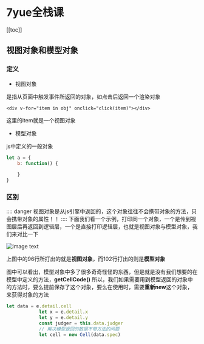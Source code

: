 # 7yue全栈课
[[toc]]
## 视图对象和模型对象
### 定义
+ 视图对象

是指从页面中触发事件所返回的对象，如点击后返回一个渲染对象
```vue
<div v-for="item in obj" onclick="click(item)"></div>
```
这里的item就是一个视图对象
+ 模型对象

js中定义的一般对象
```javascript
let a = {
    b: function() {
      
    }
}
```
### 区别
  :::: danger
  视图对象是从js引擎中返回的，这个对象往往不会携带对象的方法，只会携带对象的属性！！
  ::::
  下面我们看一个示例，打印同一个对象，一个是传到视图层后再返回到逻辑层，一个是直接打印逻辑层，也就是视图对象与模型对象，我们来对比一下
  
![image text](https://api.hulincloud.cn/vuepress/viewOrObject.jpg)

上图中的96行所打出的就是**视图对象**，而102行打出的则是**模型对象**

图中可以看出，模型对象中多了很多奇奇怪怪的东西，但是就是没有我们想要的在模型中定义的方法，**getCellCode()**
所以，我们如果需要用到模型返回的对象中的方法时，要么提前保存了这个对象，要么在使用时，需要**重新new**这个对象，来获得对象的方法
```javascript
let data = e.detail.cell
            let x = e.detail.x
            let y = e.detail.y
            const judger = this.data.judger
            // 解决模型返回的数据不带方法的问题
            let cell = new Cell(data.spec)
```






